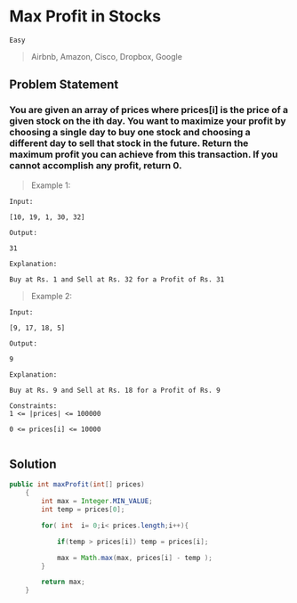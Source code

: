 # Max Profit in Stocks

`Easy`

> Airbnb, Amazon, Cisco, Dropbox, Google

## Problem Statement

### You are given an array of prices where prices[i] is the price of a given stock on the ith day. You want to maximize your profit by choosing a single day to buy one stock and choosing a different day to sell that stock in the future. Return the maximum profit you can achieve from this transaction. If you cannot accomplish any profit, return 0.

> Example 1:

```
Input:

[10, 19, 1, 30, 32]

Output:

31

Explanation:

Buy at Rs. 1 and Sell at Rs. 32 for a Profit of Rs. 31

```

> Example 2:

```
Input:

[9, 17, 18, 5]

Output:

9

Explanation:

Buy at Rs. 9 and Sell at Rs. 18 for a Profit of Rs. 9

```

```
Constraints:
1 <= |prices| <= 100000

0 <= prices[i] <= 10000


```

## Solution

```java
public int maxProfit(int[] prices)
    {
        int max = Integer.MIN_VALUE;
        int temp = prices[0];

        for( int  i= 0;i< prices.length;i++){

            if(temp > prices[i]) temp = prices[i];

            max = Math.max(max, prices[i] - temp );
        }

        return max;
    }
```
